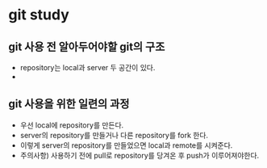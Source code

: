 # git study

## git 사용 전 알아두어야할 git의 구조
- repository는 local과 server 두 공간이 있다.
- 

## git 사용을 위한 일련의 과정
- 우선 local에 repository를 만든다.
- server의 repository를 만들거나 다른 repository를 fork 한다.
- 이렇게 server의 repository를 만들었으면 local과 remote를 시켜준다.
- 주의사항) 사용하기 전에 pull로 repository를 당겨온 후 push가 이루어져야한다.
